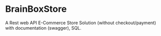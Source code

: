 # BrainBoxStore
A Rest web API E-Commerce Store Solution (without checkout/payment) with documentation (swagger), SQL.
